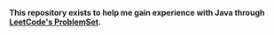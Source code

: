 **This repository exists to help me gain experience with Java through [LeetCode's ProblemSet](https://leetcode.com/problemset/).**
